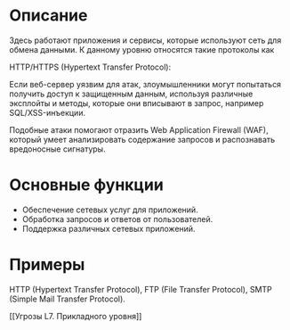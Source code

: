 # **Описание**
Здесь работают приложения и сервисы, которые используют сеть для обмена данными. К данному уровню относятся такие протоколы как

HTTP/HTTPS (Hypertext Transfer Protocol):

Если веб-сервер уязвим для атак, злоумышленники могут попытаться получить доступ к защищенным данным, используя различные эксплойты и методы, которые они вписывают в запрос, например SQL/XSS-инъекции.

Подобные атаки помогают отразить Web Application Firewall (WAF), который умеет анализировать содержание запросов и распознавать вредоносные сигнатуры.

# **Основные функции**
  - Обеспечение сетевых услуг для приложений.
  - Обработка запросов и ответов от пользователей.
  - Поддержка различных сетевых приложений.
# **Примеры**
HTTP (Hypertext Transfer Protocol), FTP (File Transfer Protocol), SMTP (Simple Mail Transfer Protocol).


[[Угрозы L7. Прикладного уровня]]